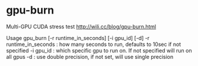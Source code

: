 # gpu-burn
Multi-GPU CUDA stress test
http://wili.cc/blog/gpu-burn.html


Usage gpu_burn [-r runtime_in_seconds] [-i gpu_id] [-d]
	-r runtime_in_seconds : how many seconds to run, defaults to 10sec if not specified
	-i gpu_id : which specific gpu to run on. If not specified will run on all gpus
	-d : use double precision, if not set, will use single precision
